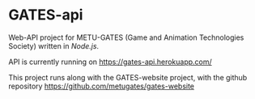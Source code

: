 # GATES-api
Web-API project for METU-GATES (Game and Animation Technologies Society) written in _Node.js_.

API is currently running on https://gates-api.herokuapp.com/

This project runs along with the GATES-website project, with the github repository https://github.com/metugates/gates-website
